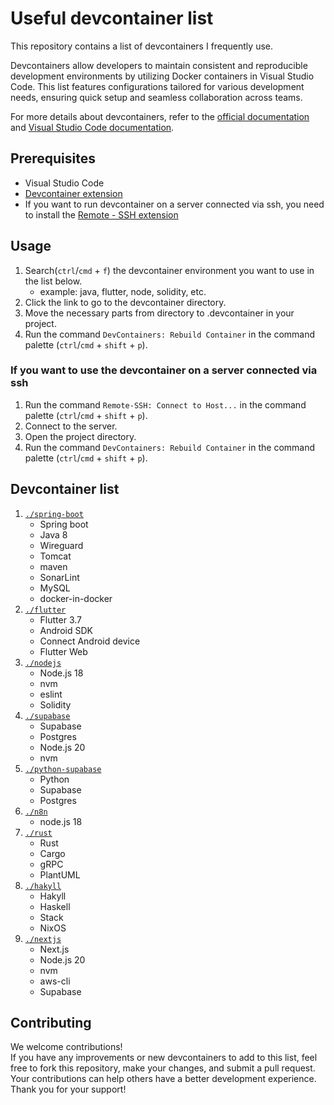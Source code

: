 # Useful devcontainer list

This repository contains a list of devcontainers I frequently use.


Devcontainers allow developers to maintain consistent and reproducible development environments by utilizing Docker containers in Visual Studio Code. This list features configurations tailored for various development needs, ensuring quick setup and seamless collaboration across teams.

For more details about devcontainers, refer to the [official documentation](https://containers.dev/) and [Visual Studio Code documentation](https://code.visualstudio.com/docs/devcontainers/containers).

## Prerequisites

* Visual Studio Code
* [Devcontainer extension](https://marketplace.visualstudio.com/items?itemName=ms-vscode-remote.remote-containers)
* If you want to run devcontainer on a server connected via ssh, you need to install the [Remote - SSH extension](https://marketplace.visualstudio.com/items?itemName=ms-vscode-remote.remote-ssh)

## Usage

1. Search(`ctrl`/`cmd` + `f`) the devcontainer environment you want to use in the list below.
    * example: java, flutter, node, solidity, etc.
2. Click the link to go to the devcontainer directory.
3. Move the necessary parts from directory to .devcontainer in your project.
4. Run the command `DevContainers: Rebuild Container` in the command palette (`ctrl`/`cmd` + `shift` + `p`).

### If you want to use the devcontainer on a server connected via ssh

1. Run the command `Remote-SSH: Connect to Host...` in the command palette (`ctrl`/`cmd` + `shift` + `p`).
2. Connect to the server.
3. Open the project directory.
4. Run the command `DevContainers: Rebuild Container` in the command palette (`ctrl`/`cmd` + `shift` + `p`).

## Devcontainer list

1. [`./spring-boot`](./spring-boot/)
    * Spring boot
    * Java 8
    * Wireguard
    * Tomcat
    * maven
    * SonarLint
    * MySQL
    * docker-in-docker
2. [`./flutter`](./flutter/)
    * Flutter 3.7
    * Android SDK
    * Connect Android device
    * Flutter Web
3. [`./nodejs`](./nodejs/)
    * Node.js 18
    * nvm
    * eslint
    * Solidity
4. [`./supabase`](./supabase/)
    * Supabase
    * Postgres
    * Node.js 20
    * nvm
5. [`./python-supabase`](./python-supabase/)
    * Python
    * Supabase
    * Postgres
6. [`./n8n`](./n8n/)
    * node.js 18
7. [`./rust`](./rust/)
    * Rust
    * Cargo
    * gRPC
    * PlantUML
8. [`./hakyll`](./hakyll/)
    * Hakyll
    * Haskell
    * Stack
    * NixOS
9. [`./nextjs`](./nextjs/)
    * Next.js
    * Node.js 20
    * nvm
    * aws-cli
    * Supabase

## Contributing

We welcome contributions!  
If you have any improvements or new devcontainers to add to this list, feel free to fork this repository, make your changes, and submit a pull request. Your contributions can help others have a better development experience. Thank you for your support!
